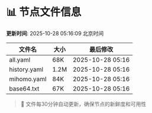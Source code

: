 # 📊 节点文件信息

**更新时间**: 2025-10-28 05:16:09 北京时间

| 文件名 | 大小 | 最后修改 |
|--------|------|----------|
| all.yaml | 68K | 2025-10-28 05:16 |
| history.yaml | 1.2M | 2025-10-28 05:16 |
| mihomo.yaml | 84K | 2025-10-28 05:16 |
| base64.txt | 67K | 2025-10-28 05:16 |

> 🔄 文件每30分钟自动更新，确保节点的新鲜度和可用性
